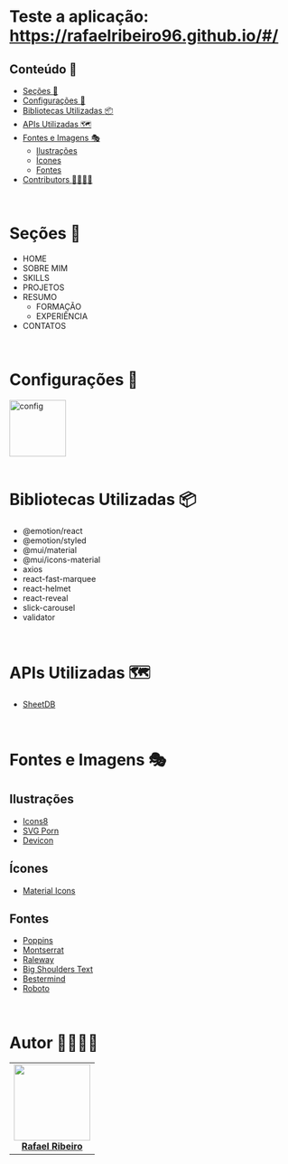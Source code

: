 # Teste a aplicação: https://rafaelribeiro96.github.io/#/

## Conteúdo :scroll: <!-- no toc -->
- [Seções :bookmark:](#seções-bookmark)
- [Configurações :art:](#configurações-art)
- [Bibliotecas Utilizadas :package:](#bibliotecas-utilizadas-package)
- [APIs Utilizadas :world_map:](#apis-utilizadas-world_map)
- [Fontes e Imagens :performing_arts:](#fontes-e-imagens-performing_arts)
  - [Ilustrações](#ilustrações)
  - [Ícones](#ícones)
  - [Fontes](#fontes)
- [Contributors :man_technologist::woman_technologist:](#contributors-man_technologistwoman_technologist)

<br />

# Seções :bookmark:
- HOME
- SOBRE MIM
- SKILLS
- PROJETOS 
- RESUMO
    - FORMAÇÃO
    - EXPERIÊNCIA
- CONTATOS

<br />

# Configurações :art:
<div align="left">
  <img src="https://i.ibb.co/6HYyZqj/configport.png" height="100px" alt="config" border="0"></a>
</div>

<br />

# Bibliotecas Utilizadas :package:
- @emotion/react
- @emotion/styled
- @mui/material
- @mui/icons-material
- axios
- react-fast-marquee
- react-helmet
- react-reveal
- slick-carousel
- validator

<br />

# APIs Utilizadas :world_map:
- [SheetDB](https://sheetdb.io/)

<br />

# Fontes e Imagens :performing_arts:
## Ilustrações
- [Icons8](https://icons8.com/illustrations/styles)
- [SVG Porn](https://svgporn.com/)
- [Devicon](https://devicon.dev)

## Ícones
- [Material Icons](https://material-ui.com/components/material-icons/)

## Fontes
- [Poppins](https://fonts.google.com/specimen/Poppins)
- [Montserrat](https://fonts.google.com/specimen/Montserrat)
- [Raleway](https://fonts.google.com/specimen/Raleway)
- [Big Shoulders Text](https://fonts.google.com/specimen/Big+Shoulders+Text)
- [Bestermind](https://www.dafont.com/bestermind.font)
- [Roboto](https://fonts.google.com/specimen/Roboto)

<br />

# Autor :man_technologist::woman_technologist:

<div>
    <table>
        <tr>
            <td align="center"><a href="https://github.com/rafaelribeiro96/"><img src="https://avatars.githubusercontent.com/u/102772451?v=4" width="135px;" height="135px;" alt=""/><br /><b>Rafael Ribeiro</b></a></td>
        </tr>
    </table>
</div>

